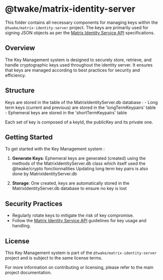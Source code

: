 # @twake/matrix-identity-server

This folder contains all necessary components for managing keys within the `@twake/matrix-identity-server` project. The keys are primarily used for signing JSON objects as per the [Matrix Identity Service API](https://spec.matrix.org/v1.6/identity-service-api/) specifications.

## Overview

The Key Management system is designed to securely store, retrieve, and handle cryptographic keys used throughout the identity server. It ensures that keys are managed according to best practices for security and efficiency.

## Structure

Keys are stored in the table of the MatrixIdentityServer.db database :
    - Long term keys (current and previous) are stored in the 'longTermKeypairs' table
    - Ephemeral keys are stored in the 'shortTermKeypairs' table

Each set of key is composed of a keyId, the publicKey and its private one.

## Getting Started

To get started with the Key Management system :

1. **Generate Keys**: Ephemeral keys are generated (created) using the methods of the MatrixIdentityServer.db class which itself used the @twake/crypto fonctionnalities
Updating long term key pairs is also done by MatrixIdentityServer.db

2. **Storage**: One created, keys are automatically stored in the MatrixIdentityServer.db database to ensure no key is lost


## Security Practices

- Regularly rotate keys to mitigate the risk of key compromise.
- Follow the [Matrix Identity Service API](https://spec.matrix.org/v1.6/identity-service-api/) guidelines for key usage and handling.


## License

This Key Management system is part of the `@twake/matrix-identity-server` project and is subject to the same license terms.

For more information on contributing or licensing, please refer to the main project documentation.